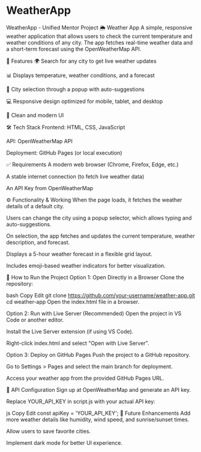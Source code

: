 # WeatherApp
WeatherApp - Unified Mentor Project
🌦 Weather App
A simple, responsive weather application that allows users to check the current temperature and weather conditions of any city. The app fetches real-time weather data and a short-term forecast using the OpenWeatherMap API.

📌 Features
🌍 Search for any city to get live weather updates

📊 Displays temperature, weather conditions, and a forecast

📌 City selection through a popup with auto-suggestions

💻 Responsive design optimized for mobile, tablet, and desktop

🎨 Clean and modern UI

🛠 Tech Stack
Frontend: HTML, CSS, JavaScript

API: OpenWeatherMap API

Deployment: GitHub Pages (or local execution)

✅ Requirements
A modern web browser (Chrome, Firefox, Edge, etc.)

A stable internet connection (to fetch live weather data)

An API Key from OpenWeatherMap

⚙️ Functionality & Working
When the page loads, it fetches the weather details of a default city.

Users can change the city using a popup selector, which allows typing and auto-suggestions.

On selection, the app fetches and updates the current temperature, weather description, and forecast.

Displays a 5-hour weather forecast in a flexible grid layout.

Includes emoji-based weather indicators for better visualization.

🚀 How to Run the Project
Option 1: Open Directly in a Browser
Clone the repository:

bash
Copy
Edit
git clone https://github.com/your-username/weather-app.git
cd weather-app
Open the index.html file in a browser.

Option 2: Run with Live Server (Recommended)
Open the project in VS Code or another editor.

Install the Live Server extension (if using VS Code).

Right-click index.html and select "Open with Live Server".

Option 3: Deploy on GitHub Pages
Push the project to a GitHub repository.

Go to Settings > Pages and select the main branch for deployment.

Access your weather app from the provided GitHub Pages URL.

📌 API Configuration
Sign up at OpenWeatherMap and generate an API key.

Replace YOUR_API_KEY in script.js with your actual API key:

js
Copy
Edit
const apiKey = 'YOUR_API_KEY'; 
📝 Future Enhancements
Add more weather details like humidity, wind speed, and sunrise/sunset times.

Allow users to save favorite cities.

Implement dark mode for better UI experience.

